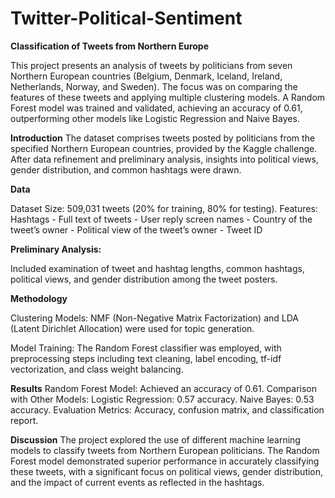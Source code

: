 # Twitter-Political-Sentiment


**Classification of Tweets from Northern Europe**

This project presents an analysis of tweets by politicians from seven Northern European countries (Belgium, Denmark, Iceland, Ireland, Netherlands, Norway, and Sweden). The focus was on comparing the features of these tweets and applying multiple clustering models. A Random Forest model was trained and validated, achieving an accuracy of 0.61, outperforming other models like Logistic Regression and Naive Bayes.

**Introduction**
The dataset comprises tweets posted by politicians from the specified Northern European countries, provided by the Kaggle challenge. After data refinement and preliminary analysis, insights into political views, gender distribution, and common hashtags were drawn.

**Data**

  Dataset Size: 509,031 tweets (20% for training, 80% for testing).
  Features:
  Hashtags
      - Full text of tweets
      - User reply screen names
      - Country of the tweet’s owner
      - Political view of the tweet’s owner
      - Tweet ID
      
**Preliminary Analysis:**

Included examination of tweet and hashtag lengths, common hashtags, political views, and gender distribution among the tweet posters.

**Methodology**

Clustering Models: NMF (Non-Negative Matrix Factorization) and LDA (Latent Dirichlet Allocation) were used for topic generation.

Model Training: The Random Forest classifier was employed, with preprocessing steps including text cleaning, label encoding, tf-idf vectorization, and class weight balancing.

**Results**
Random Forest Model: Achieved an accuracy of 0.61.
Comparison with Other Models:
    Logistic Regression: 0.57 accuracy.
    Naive Bayes: 0.53 accuracy.
Evaluation Metrics: Accuracy, confusion matrix, and classification report.

**Discussion**
The project explored the use of different machine learning models to classify tweets from Northern European politicians. The Random Forest model demonstrated superior performance in accurately classifying these tweets, with a significant focus on political views, gender distribution, and the impact of current events as reflected in the hashtags.

